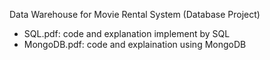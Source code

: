Data Warehouse for Movie Rental System (Database Project)
- SQL.pdf: code and explanation implement by SQL
- MongoDB.pdf: code and explaination using MongoDB
